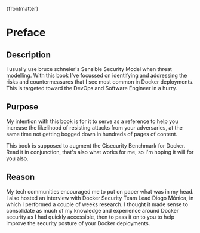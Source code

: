
{frontmatter}

# Preface

## Description

I usually use bruce schneier's Sensible Security Model when threat modelling. With this book I've focussed on identifying and addressing the risks and countermeasures that I see most common in Docker deployments. This is targeted toward the DevOps and Software Engineer in a hurry.

## Purpose

My intention with this book is for it to serve as a reference to help you increase the likelihood of resisting attacks from your adversaries, at the same time not getting bogged down in hundreds of pages of content.

This book is supposed to augment the Cisecurity Benchmark for Docker. Read it in conjunction, that's also what works for me, so I'm hoping it will for you also.

## Reason

My tech communities encouraged me to put on paper what was in my head. I also hosted an interview with Docker Security Team Lead Diogo Mónica, in which I performed a couple of weeks research. I thought it made sense to consolidate as much of my knowledge and experience around Docker security as I had quickly accessible, then to pass it on to you to help improve the security posture of your Docker deployments.